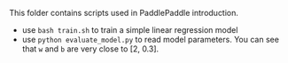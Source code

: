 This folder contains scripts used in PaddlePaddle introduction.
- use `bash train.sh` to train a simple linear regression model
- use `python evaluate_model.py` to read model parameters. You can see that `w` and `b` are very close to [2, 0.3].
